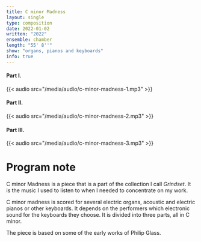 ```yaml
---
title: C minor Madness
layout: single
type: composition
date: 2022-01-02
written: "2022"
ensemble: chamber
length: "55' 8''"
show: "organs, pianos and keyboards"
info: true
---
```


#### Part I.

{{< audio src="/media/audio/c-minor-madness-1.mp3" >}}

#### Part II.

{{< audio src="/media/audio/c-minor-madness-2.mp3" >}}

#### Part III.

{{< audio src="/media/audio/c-minor-madness-3.mp3" >}}

# Program note

C minor Madness is a piece that is a part of the collection I call *Grindset*. It is the music I used to listen to when I needed to concentrate on my work.

C minor madness is scored for several electric organs, acoustic and electric pianos or other keyboards. It depends on the performers which electronic sound for the keyboards they choose. It is divided into three parts, all in C minor.

The piece is based on some of the early works of Philip Glass.